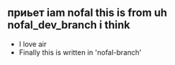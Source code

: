 ## приьет iam nofal this is from uh nofal_dev_branch i think

- I love air
- Finally this is written in 'nofal-branch'